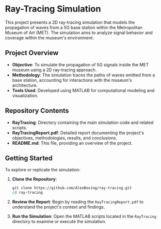 # Ray-Tracing Simulation

This project presents a 2D ray-tracing simulation that models the propagation of waves from a 5G base station within the Metropolitan Museum of Art (MET). The simulation aims to analyze signal behavior and coverage within the museum's environment.

## Project Overview

- **Objective**: To simulate the propagation of 5G signals inside the MET museum using a 2D ray-tracing approach.
- **Methodology**: The simulation traces the paths of waves emitted from a base station, accounting for interactions with the museum's architecture.
- **Tools Used**: Developed using MATLAB for computational modeling and visualization.

## Repository Contents

- **RayTracing**: Directory containing the main simulation code and related scripts.
- **RayTracingReport.pdf**: Detailed report documenting the project's objectives, methodologies, results, and conclusions.
- **README.md**: This file, providing an overview of the project.

## Getting Started

To explore or replicate the simulation:

1. **Clone the Repository**:
   ```bash
   git clone https://github.com/AlexBoving/ray-tracing.git
   cd ray-tracing
   ```

2. **Review the Report**: Begin by reading the `RayTracingReport.pdf` to understand the project's context and findings.

3. **Run the Simulation**: Open the MATLAB scripts located in the `RayTracing` directory to examine or execute the simulation.
